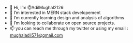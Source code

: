 - 👋 Hi, I’m @AdilMughal2126
- 👀 I’m interested in MERN stack developement
- 🌱 I’m currently learning design and analysis of algorithms
- 💞️ I’m looking to collaborate on open source projects.
- 📫 you can reach me through my twitter or using my email : mughaladil571@gmail.com

<!---
AdilMughal2126/AdilMughal2126 is a ✨ special ✨ repository because its `README.md` (this file) appears on your GitHub profile.
You can click the Preview link to take a look at your changes.
--->
